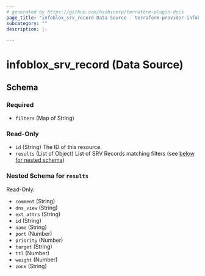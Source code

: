 ```yaml
---
# generated by https://github.com/hashicorp/terraform-plugin-docs
page_title: "infoblox_srv_record Data Source - terraform-provider-infoblox"
subcategory: ""
description: |-
  
---
```


# infoblox_srv_record (Data Source)





<!-- schema generated by tfplugindocs -->
## Schema

### Required

- `filters` (Map of String)

### Read-Only

- `id` (String) The ID of this resource.
- `results` (List of Object) List of SRV Records matching filters (see [below for nested schema](#nestedatt--results))

<a id="nestedatt--results"></a>
### Nested Schema for `results`

Read-Only:

- `comment` (String)
- `dns_view` (String)
- `ext_attrs` (String)
- `id` (String)
- `name` (String)
- `port` (Number)
- `priority` (Number)
- `target` (String)
- `ttl` (Number)
- `weight` (Number)
- `zone` (String)
